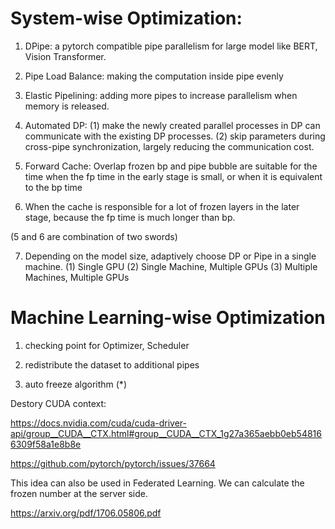 # System-wise Optimization:

1. DPipe: a pytorch compatible pipe parallelism for large model like BERT, Vision Transformer.

2. Pipe Load Balance: making the computation inside pipe evenly

3. Elastic Pipelining: adding more pipes to increase parallelism when memory is released.

4. Automated DP:
(1) make the newly created parallel processes in DP can communicate with the existing DP processes.
(2) skip parameters during cross-pipe synchronization, largely reducing the communication cost.

5. Forward Cache: Overlap frozen bp and pipe bubble are suitable for the time when the fp time in the early stage is small, or when it is equivalent to the bp time

6. When the cache is responsible for a lot of frozen layers in the later stage, because the fp time is much longer than bp.

(5 and 6 are combination of two swords)

7. Depending on the model size, adaptively choose DP or Pipe in a single machine.
(1) Single GPU
(2) Single Machine, Multiple GPUs
(3) Multiple Machines, Multiple GPUs



# Machine Learning-wise Optimization

1. checking point for Optimizer, Scheduler

2. redistribute the dataset to additional pipes

3. auto freeze algorithm (*)



Destory CUDA context:

https://docs.nvidia.com/cuda/cuda-driver-api/group__CUDA__CTX.html#group__CUDA__CTX_1g27a365aebb0eb548166309f58a1e8b8e

https://github.com/pytorch/pytorch/issues/37664

This idea can also be used in Federated Learning. We can calculate the frozen number at the server side.

https://arxiv.org/pdf/1706.05806.pdf